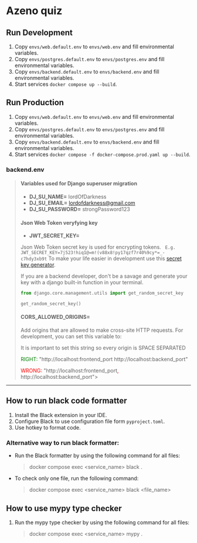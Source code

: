 # Azeno quiz

## Run Development

1. Copy `envs/web.default.env` to `envs/web.env` and fill environmental variables.
2. Copy `envs/postgres.default.env` to `envs/postgres.env` and fill environmental variables.
3. Copy `envs/backend.default.env` to `envs/backend.env` and fill environmental variables.
4. Start services `docker compose up --build`.

## Run Production

1. Copy `envs/web.default.env` to `envs/web.env` and fill environmental variables.
2. Copy `envs/postgres.default.env` to `envs/postgres.env` and fill environmental variables.
3. Copy `envs/backend.default.env` to `envs/backend.env` and fill environmental variables.
4. Start services `docker compose -f docker-compose.prod.yaml up --build`.

### backend.env

> #### Variables used for Django superuser migration
> 
> - **DJ_SU_NAME=** lordOfDarkness 
> - **DJ_SU_EMAIL=** lordofdarkness@gmail.com
> - **DJ_SU_PASSWORD=** strongPassword123
>
> #### Json Web Token veryfying key
> - **JWT_SECRET_KEY=**
> 
>Json Web Token secret key is used for encrypting tokens.
>``` E.g. JWT_SECRET_KEY=7j523!hiq1@=m!(v88x8!py17qzf7r40%9cy*=_-c7hdy3xb9t```
>To make your life easier in development use this [secret key generator](https://djecrety.ir/).
> 
>If you are a backend developer, don't be a savage and generate your key with a django built-in function in your terminal.
> 
>```python
>from django.core.management.utils import get_random_secret_key
>
>get_random_secret_key()
>```
>
> #### CORS_ALLOWED_ORIGINS=
> 
>Add origins that are allowed to make cross-site HTTP requests. For development, you can set this variable to:
> 
>It is important to set this string so every origin is SPACE SEPARATED
>
><span style="color:green">RIGHT:</span>
>"http://localhost:frontend_port http://localhost:backend_port"
>
><span style="color:red">WRONG:</span>
>"http://localhost:frontend_port<span style="color:red">,</span> http://localhost:backend_port">
 
------

## How to run black code formatter

1. Install the Black extension in your IDE.
2. Configure Black to use configuration file form `pyproject.toml`.
3. Use hotkey to format code.

### Alternative way to run black formatter: 
 
- Run the Black formatter by using the following command for all files:
    > docker compose exec <service_name> black .

- To check only one file, run the following command:
    > docker compose exec <service_name> black <file_name>
  
## How to use mypy type checker
1. Run the mypy type checker by using the following command for all files:
    > docker compose exec <service_name> mypy .
